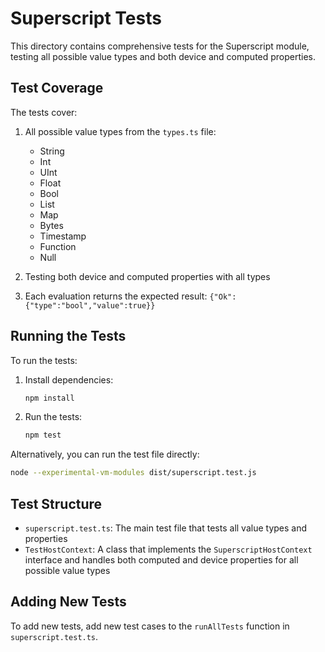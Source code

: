 # Superscript Tests

This directory contains comprehensive tests for the Superscript module, testing all possible value types and both device and computed properties.

## Test Coverage

The tests cover:

1. All possible value types from the `types.ts` file:
   - String
   - Int
   - UInt
   - Float
   - Bool
   - List
   - Map
   - Bytes
   - Timestamp
   - Function
   - Null

2. Testing both device and computed properties with all types

3. Each evaluation returns the expected result: `{"Ok":{"type":"bool","value":true}}`

## Running the Tests

To run the tests:

1. Install dependencies:
   ```bash
   npm install
   ```

2. Run the tests:
   ```bash
   npm test
   ```

Alternatively, you can run the test file directly:

```bash
node --experimental-vm-modules dist/superscript.test.js
```

## Test Structure

- `superscript.test.ts`: The main test file that tests all value types and properties
- `TestHostContext`: A class that implements the `SuperscriptHostContext` interface and handles both computed and device properties for all possible value types

## Adding New Tests

To add new tests, add new test cases to the `runAllTests` function in `superscript.test.ts`. 